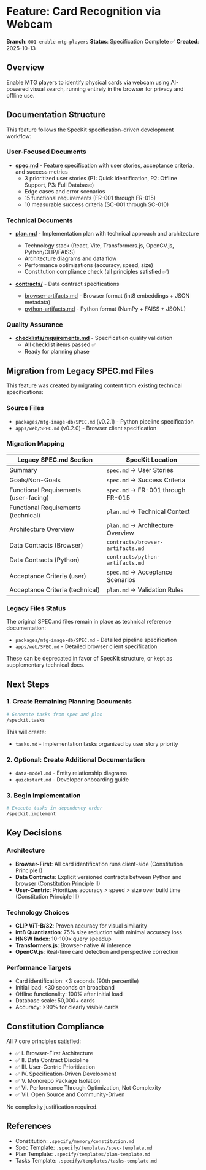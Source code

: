 # Feature: Card Recognition via Webcam

**Branch**: `001-enable-mtg-players`
**Status**: Specification Complete ✅
**Created**: 2025-10-13

## Overview

Enable MTG players to identify physical cards via webcam using AI-powered visual search, running entirely in the browser for privacy and offline use.

## Documentation Structure

This feature follows the SpecKit specification-driven development workflow:

### User-Focused Documents

- **[spec.md](./spec.md)** - Feature specification with user stories, acceptance criteria, and success metrics
  - 3 prioritized user stories (P1: Quick Identification, P2: Offline Support, P3: Full Database)
  - Edge cases and error scenarios
  - 15 functional requirements (FR-001 through FR-015)
  - 10 measurable success criteria (SC-001 through SC-010)

### Technical Documents

- **[plan.md](./plan.md)** - Implementation plan with technical approach and architecture
  - Technology stack (React, Vite, Transformers.js, OpenCV.js, Python/CLIP/FAISS)
  - Architecture diagrams and data flow
  - Performance optimizations (accuracy, speed, size)
  - Constitution compliance check (all principles satisfied ✅)

- **[contracts/](./contracts/)** - Data contract specifications
  - [browser-artifacts.md](./contracts/browser-artifacts.md) - Browser format (int8 embeddings + JSON metadata)
  - [python-artifacts.md](./contracts/python-artifacts.md) - Python format (NumPy + FAISS + JSONL)

### Quality Assurance

- **[checklists/requirements.md](./checklists/requirements.md)** - Specification quality validation
  - All checklist items passed ✅
  - Ready for planning phase

## Migration from Legacy SPEC.md Files

This feature was created by migrating content from existing technical specifications:

### Source Files

- `packages/mtg-image-db/SPEC.md` (v0.2.1) - Python pipeline specification
- `apps/web/SPEC.md` (v0.2.0) - Browser client specification

### Migration Mapping

| Legacy SPEC.md Section | SpecKit Location |
|------------------------|------------------|
| Summary | `spec.md` → User Stories |
| Goals/Non-Goals | `spec.md` → Success Criteria |
| Functional Requirements (user-facing) | `spec.md` → FR-001 through FR-015 |
| Functional Requirements (technical) | `plan.md` → Technical Context |
| Architecture Overview | `plan.md` → Architecture Overview |
| Data Contracts (Browser) | `contracts/browser-artifacts.md` |
| Data Contracts (Python) | `contracts/python-artifacts.md` |
| Acceptance Criteria (user) | `spec.md` → Acceptance Scenarios |
| Acceptance Criteria (technical) | `plan.md` → Validation Rules |

### Legacy Files Status

The original SPEC.md files remain in place as technical reference documentation:
- `packages/mtg-image-db/SPEC.md` - Detailed pipeline specification
- `apps/web/SPEC.md` - Detailed browser client specification

These can be deprecated in favor of SpecKit structure, or kept as supplementary technical docs.

## Next Steps

### 1. Create Remaining Planning Documents

```bash
# Generate tasks from spec and plan
/speckit.tasks
```

This will create:
- `tasks.md` - Implementation tasks organized by user story priority

### 2. Optional: Create Additional Documentation

- `data-model.md` - Entity relationship diagrams
- `quickstart.md` - Developer onboarding guide

### 3. Begin Implementation

```bash
# Execute tasks in dependency order
/speckit.implement
```

## Key Decisions

### Architecture

- **Browser-First**: All card identification runs client-side (Constitution Principle I)
- **Data Contracts**: Explicit versioned contracts between Python and browser (Constitution Principle II)
- **User-Centric**: Prioritizes accuracy > speed > size over build time (Constitution Principle III)

### Technology Choices

- **CLIP ViT-B/32**: Proven accuracy for visual similarity
- **int8 Quantization**: 75% size reduction with minimal accuracy loss
- **HNSW Index**: 10-100x query speedup
- **Transformers.js**: Browser-native AI inference
- **OpenCV.js**: Real-time card detection and perspective correction

### Performance Targets

- Card identification: <3 seconds (90th percentile)
- Initial load: <30 seconds on broadband
- Offline functionality: 100% after initial load
- Database scale: 50,000+ cards
- Accuracy: >90% for clearly visible cards

## Constitution Compliance

All 7 core principles satisfied:

- ✅ I. Browser-First Architecture
- ✅ II. Data Contract Discipline
- ✅ III. User-Centric Prioritization
- ✅ IV. Specification-Driven Development
- ✅ V. Monorepo Package Isolation
- ✅ VI. Performance Through Optimization, Not Complexity
- ✅ VII. Open Source and Community-Driven

No complexity justification required.

## References

- Constitution: `.specify/memory/constitution.md`
- Spec Template: `.specify/templates/spec-template.md`
- Plan Template: `.specify/templates/plan-template.md`
- Tasks Template: `.specify/templates/tasks-template.md`
